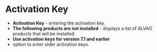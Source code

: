 # Activation Key

- **Activation Key** - entering the activation key.
- **The following products are not installed** -
 displays a list of ALVAO products that will be installed.
- **Use activation keys for version 7.1 and earlier**
 - option to enter older activation keys.
